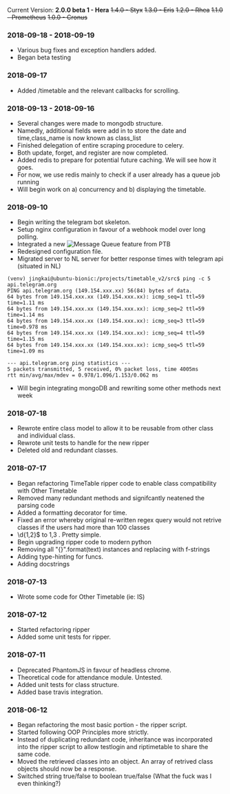 Current Version: 
**2.0.0 beta 1 - Hera**
~~1.4.0 - Styx~~
~~1.3.0 - Eris~~
~~1.2.0 - Rhea~~
~~1.1.0 - Prometheus~~
~~1.0.0 - Cronus~~



### 2018-09-18 - 2018-09-19
* Various bug fixes and exception handlers added.
* Began beta testing

### 2018-09-17
* Added /timetable and the relevant callbacks for scrolling.

### 2018-09-13 - 2018-09-16
* Several changes were made to mongodb structure.
* Namedly, additional fields were add in to store the date and time,class_name is now known as class_list
* Finished delegation of entire scraping procedure to celery.
* Both update, forget, and register are now completed.
* Added redis to prepare for potential future caching. We will see how it goes.
* For now, we use redis mainly to check if a user already has a queue job running
* Will begin work on a) concurrency and b) displaying the timetable.

### 2018-09-10
* Begin writing the telegram bot skeleton.
* Setup nginx configuration in favour of a webhook model over long polling.
* Integrated a new ![Message Queue](https://github.com/python-telegram-bot/python-telegram-bot/wiki/Avoiding-flood-limits) feature from PTB
* Redesigned configuration file.
* Migrated server to NL server for better response times with telegram api (situated in NL)
```
(venv) jingkai@ubuntu-bionic:/projects/timetable_v2/src$ ping -c 5 api.telegram.org
PING api.telegram.org (149.154.xxx.xx) 56(84) bytes of data.
64 bytes from 149.154.xxx.xx (149.154.xxx.xx): icmp_seq=1 ttl=59 time=1.11 ms
64 bytes from 149.154.xxx.xx (149.154.xxx.xx): icmp_seq=2 ttl=59 time=1.14 ms
64 bytes from 149.154.xxx.xx (149.154.xxx.xx): icmp_seq=3 ttl=59 time=0.978 ms
64 bytes from 149.154.xxx.xx (149.154.xxx.xx): icmp_seq=4 ttl=59 time=1.15 ms
64 bytes from 149.154.xxx.xx (149.154.xxx.xx): icmp_seq=5 ttl=59 time=1.09 ms

--- api.telegram.org ping statistics ---
5 packets transmitted, 5 received, 0% packet loss, time 4005ms
rtt min/avg/max/mdev = 0.978/1.096/1.153/0.062 ms
```
* Will begin integrating mongoDB and rewriting some other methods next week

### 2018-07-18
* Rewrote entire class model to allow it to be reusable from other class and individual class.
* Rewrote unit tests to handle for the new ripper
* Deleted old and redundant classes.

### 2018-07-17
* Began refactoring TimeTable ripper code to enable class compatibility with Other Timetable
* Removed many redundant methods and signifcantly neatened the parsing code
* Added a formatting decorator for time.
* Fixed an error whereby original re-written regex query would not retrive classes if the users had more than 100 classes
* \d{1,2}$ to 1,3 . Pretty simple.
* Begin upgrading ripper code to modern python
* Removing all "{}".format(text) instances and replacing with f-strings
* Adding type-hinting for funcs.
* Adding docstrings

### 2018-07-13
* Wrote some code for Other Timetable (ie: IS)

### 2018-07-12
* Started refactoring ripper
* Added some unit tests for ripper.

### 2018-07-11
* Deprecated PhantomJS in favour of headless chrome.
* Theoretical code for attendance module. Untested.
* Added unit tests for class structure.
* Added base travis integration.

### 2018-06-12
* Began refactoring the most basic portion - the ripper script.
* Started following OOP Principles more strictly.
* Instead of duplicating redundant code, inheritance was incorporated into the ripper script to allow testlogin and riptimetable to share the same code.
* Moved the retrieved classes into an object. An array of retrived class objects should now be a response.
* Switched string true/false to boolean true/false (What the fuck was I even thinking?)
